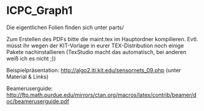 
# ICPC_Graph1

Die eigentlichen Folien finden sich unter parts/

Zum Erstellen des PDFs bitte die maint.tex im Hauptordner kompilieren. Evtl. müsst ihr wegen der KIT-Vorlage in eurer TEX-Distribution noch einige Pakete nachinstallieren (TexStudio macht das automatisch, bei anderen weiß ich es nicht ;))

Beispielpräsentation: http://algo2.iti.kit.edu/sensornets_09.php   (unter Material & Links)

Beameruserguide: http://ftp.math.purdue.edu/mirrors/ctan.org/macros/latex/contrib/beamer/doc/beameruserguide.pdf
